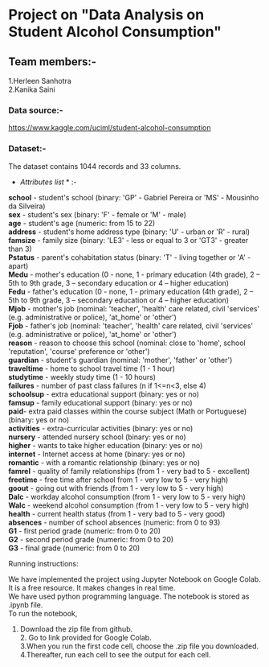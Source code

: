 # **Project on "Data Analysis on Student Alcohol Consumption"**

## Team members:-

1.Herleen Sanhotra
<br />2.Kanika Saini

### Data source:- 
https://www.kaggle.com/uciml/student-alcohol-consumption



### Dataset:-

The dataset contains 1044 records and 33 columns.

* *Attributes list* * :-

**school** - student's school (binary: 'GP' - Gabriel Pereira or 'MS' - Mousinho da Silveira)
 <br />**sex** - student's sex (binary: 'F' - female or 'M' - male)
 <br />**age** - student's age (numeric: from 15 to 22)
 <br />**address** - student's home address type (binary: 'U' - urban or 'R' - rural)
 <br />**famsize** - family size (binary: 'LE3' - less or equal to 3 or 'GT3' - greater than 3)
 <br />**Pstatus** - parent's cohabitation status (binary: 'T' - living together or 'A' - apart)
 <br />**Medu** - mother's education (0 - none, 1 - primary education (4th grade), 2 – 5th to 9th grade, 3 – secondary education or 4 – higher education)
 <br />**Fedu** - father's education (0 - none, 1 - primary education (4th grade), 2 – 5th to 9th grade, 3 – secondary education or 4 – higher education)
 <br />**Mjob** - mother's job (nominal: 'teacher', 'health' care related, civil 'services' (e.g. administrative or police), 'at_home' or 'other')
 <br />**Fjob** - father's job (nominal: 'teacher', 'health' care related, civil 'services' (e.g. administrative or police), 'at_home' or 'other')
 <br />**reason** - reason to choose this school (nominal: close to 'home', school 'reputation', 'course' preference or 'other')
 <br />**guardian** - student's guardian (nominal: 'mother', 'father' or 'other')
 <br />**traveltime** - home to school travel time (1 - 1 hour)
 <br />**studytime** - weekly study time (1 - 10 hours)
 <br />**failures** - number of past class failures (n if 1<=n<3, else 4)
 <br />**schoolsup** - extra educational support (binary: yes or no)
 <br />**famsup** - family educational support (binary: yes or no)
 <br />**paid**- extra paid classes within the course subject (Math or Portuguese) (binary: yes or no)
<br />**activities** - extra-curricular activities (binary: yes or no)
<br />**nursery** - attended nursery school (binary: yes or no)
<br />**higher** - wants to take higher education (binary: yes or no)
<br />**internet** - Internet access at home (binary: yes or no)
<br />**romantic** - with a romantic relationship (binary: yes or no)
<br />**famrel** - quality of family relationships (from 1 - very bad to 5 - excellent)
<br />**freetime** - free time after school from 1 - very low to 5 - very high)
<br />**goout** - going out with friends (from 1 - very low to 5 - very high)
<br />**Dalc** - workday alcohol consumption (from 1 - very low to 5 - very high)
<br />**Walc** - weekend alcohol consumption (from 1 - very low to 5 - very high)
<br />**health** - current health status (from 1 - very bad to 5 - very good)
<br />**absences** - number of school absences (numeric: from 0 to 93)
<br />**G1** - first period grade (numeric: from 0 to 20) 
<br />**G2** - second period grade (numeric: from 0 to 20)
<br />**G3** - final grade (numeric: from 0 to 20)

Running instructions:

We have implemented the project using Jupyter Notebook on Google Colab. It is a free resource. It makes changes in real time. 
<br/>We have used python programming language. The notebook is stored as .ipynb file. 
<br/>To run the notebook, 

1. Download the zip file from github.
<br/>2. Go to link provided for Google Colab.
</br>3.When you run the first code cell, choose the .zip file you downloaded.
<br/>4.Thereafter, run each cell to see the output for each cell.
